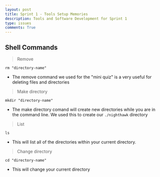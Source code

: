```yaml
---
layout: post
title: Sprint 1 - Tools Setup Memories
description: Tools and Software Development for Sprint 1
type: issues
comments: True
---
```


## Shell Commands

> Remove

```shell
rm "directory-name"
```

- The remove command we used for the "mini quiz" is a very useful for deleting files and directories

> Make directory

```shell
mkdir "directory-name"
```

- The make directory comand will create new directories while you are in the command line. We used this to create our `./nighthawk` directory

> List

```shell
ls
```

- This will list all of the directories within your current directory.

> Change directory

```shell
cd "directory-name"
```

- This will change your current directory
